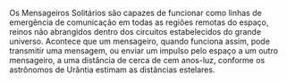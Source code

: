﻿Os Mensageiros Solitários são capazes de funcionar como linhas de emergência de comunicação em todas as regiões remotas do espaço, reinos não abrangidos dentro dos circuitos estabelecidos do grande universo. Acontece que um mensageiro, quando funciona assim, pode transmitir uma mensagem, ou enviar um impulso pelo espaço a um outro mensageiro, a uma distância de cerca de cem anos-luz, conforme os astrônomos de Urântia estimam as distâncias estelares.